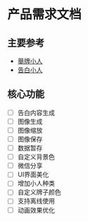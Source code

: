 # 产品需求文档

## 主要参考

* [舉牌小人](http://upuptoyou.com/)
* [告白小人](https://itunes.apple.com/cn/app/gao-bai-xiao-ren/id886059850?mt=8)

## 核心功能

- [ ] 告白内容生成
- [ ] 图像生成
- [ ] 图像缩放
- [ ] 图像保存
- [ ] 数据暂存
- [ ] 自定义背景色
- [ ] 微信分享
- [ ] UI界面美化
- [ ] 增加小人种类
- [ ] 自定义牌子颜色
- [ ] 支持离线使用
- [ ] 动画效果优化